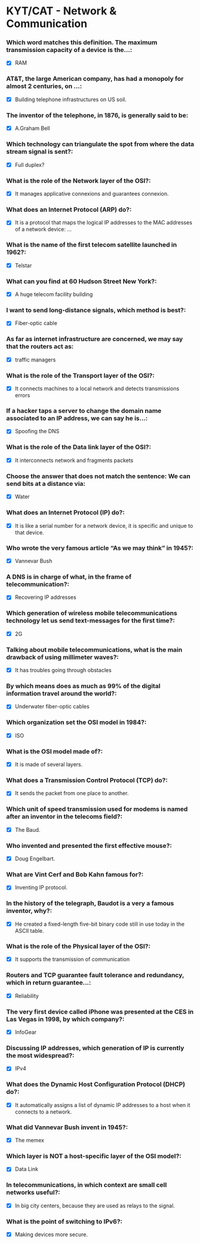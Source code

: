 # KYT/CAT - Network & Communication

### Which word matches this definition. The maximum transmission capacity of a device is the...:

- [x] RAM

### AT&T, the large American company, has had a monopoly for almost 2 centuries, on ...:

- [x] Building telephone infrastructures on US soil.

### The inventor of the telephone, in 1876, is generally said to be:

- [x] A.Graham Bell

### Which technology can triangulate the spot from where the data stream signal is sent?:

- [x] Full duplex?

### What is the role of the Network layer of the OSI?:

- [x] It manages applicative connexions and guarantees connexion.

### What does an Internet Protocol (ARP) do?:

- [x] It is a protocol that maps the logical IP addresses to the MAC addresses of a network device: ...

### What is the name of the first telecom satellite launched in 1962?:

- [x] Telstar

### What can you find at 60 Hudson Street New York?:

- [x] A huge telecom facility building

### I want to send long-distance signals, which method is best?:

- [x] Fiber-optic cable

### As far as internet infrastructure are concerned, we may say that the routers act as:

- [x] traffic managers

### What is the role of the Transport layer of the OSI?:

- [x] It connects machines to a local network and detects transmissions errors

### If a hacker taps a server to change the domain name associated to an IP address, we can say he is...:

- [x] Spoofing the DNS

### What is the role of the Data link layer of the OSI?:

- [x] It interconnects network and fragments packets

### Choose the answer that does not match the sentence: We can send bits at a distance via:

- [x] Water

### What does an Internet Protocol (IP) do?:

- [x] It is like a serial number for a network device, it is specific and unique to that device.

### Who wrote the very famous article “As we may think” in 1945?:

- [x] Vannevar Bush

### A DNS is in charge of what, in the frame of telecommunication?:

- [x] Recovering IP addresses

### Which generation of wireless mobile telecommunications technology let us send text-messages for the first time?:

- [x] 2G

### Talking about mobile telecommunications, what is the main drawback of using millimeter waves?:

- [x] It has troubles going through obstacles

### By which means does as much as 99% of the digital information travel around the world?:

- [x] Underwater fiber-optic cables

### Which organization set the OSI model in 1984?:

- [x] ISO

### What is the OSI model made of?:

- [x] It is made of several layers.

### What does a Transmission Control Protocol (TCP) do?:

- [x] It sends the packet from one place to another.

### Which unit of speed transmission used for modems is named after an inventor in the telecoms field?:

- [x] The Baud.

### Who invented and presented the first effective mouse?:

- [x] Doug Engelbart.

### What are Vint Cerf and Bob Kahn famous for?:

- [x] Inventing IP protocol.

### In the history of the telegraph, Baudot is a very a famous inventor, why?:

- [x] He created a fixed-length five-bit binary code still in use today in the ASCII table.

### What is the role of the Physical layer of the OSI?:

- [x] It supports the transmission of communication

### Routers and TCP guarantee fault tolerance and redundancy, which in return guarantee...:

- [x] Reliability

### The very first device called iPhone was presented at the CES in Las Vegas in 1998, by which company?:

- [x] InfoGear

### Discussing IP addresses, which generation of IP is currently the most widespread?:

- [x] IPv4

### What does the Dynamic Host Configuration Protocol (DHCP) do?:

- [x] It automatically assigns a list of dynamic IP addresses to a host when it connects to a network.

### What did Vannevar Bush invent in 1945?:

- [x] The memex

### Which layer is NOT a host-specific layer of the OSI model?:

- [x] Data Link

### In telecommunications, in which context are small cell networks useful?:

- [x] In big city centers, because they are used as relays to the signal.

### What is the point of switching to IPv6?:

- [x] Making devices more secure.
